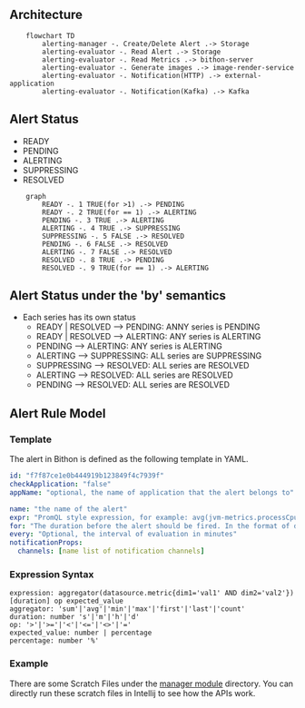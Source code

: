 

## Architecture

```mermaid
    flowchart TD
        alerting-manager -. Create/Delete Alert .-> Storage
        alerting-evaluator -. Read Alert .-> Storage
        alerting-evaluator -. Read Metrics .-> bithon-server
        alerting-evaluator -. Generate images .-> image-render-service
        alerting-evaluator -. Notification(HTTP) .-> external-application
        alerting-evaluator -. Notification(Kafka) .-> Kafka
```

## Alert Status

- READY
- PENDING
- ALERTING
- SUPPRESSING
- RESOLVED

```mermaid
    graph
        READY -. 1 TRUE(for >1) .-> PENDING
        READY -. 2 TRUE(for == 1) .-> ALERTING
        PENDING -. 3 TRUE .-> ALERTING
        ALERTING -. 4 TRUE .-> SUPPRESSING
        SUPPRESSING -. 5 FALSE .-> RESOLVED
        PENDING -. 6 FALSE .-> RESOLVED
        ALERTING -. 7 FALSE .-> RESOLVED
        RESOLVED -. 8 TRUE .-> PENDING
        RESOLVED -. 9 TRUE(for == 1) .-> ALERTING
```

## Alert Status under the 'by' semantics

- Each series has its own status
    - READY | RESOLVED --> PENDING: ANNY series is PENDING
    - READY | RESOLVED --> ALERTING: ANY series is ALERTING
    - PENDING --> ALERTING: ANY series is ALERTING
    - ALERTING --> SUPPRESSING: ALL series are SUPPRESSING
    - SUPPRESSING --> RESOLVED: ALL series are RESOLVED
    - ALERTING --> RESOLVED: ALL series are RESOLVED
    - PENDING --> RESOLVED: ALL series are RESOLVED


## Alert Rule Model

### Template

The alert in Bithon is defined as the following template in YAML.

```yaml
id: "f7f87ce1e0b444919b123849f4c7939f"
checkApplication: "false"
appName: "optional, the name of application that the alert belongs to"

name: "the name of the alert"
expr: "PromQL style expression, for example: avg(jvm-metrics.processCpuLoad)[1m] > 0.1[-1h]"
for: "The duration before the alert should be fired. In the format of duration. Like 1m, 1h"
every: "Optional, the interval of evaluation in minutes"
notificationProps:
  channels: [name list of notification channels]
```

### Expression Syntax

```text
expression: aggregator(datasource.metric{dim1='val1' AND dim2='val2'})[duration] op expected_value
aggregator: 'sum'|'avg'|'min'|'max'|'first'|'last'|'count'
duration: number 's'|'m'|'h'|'d'
op: '>'|'>='|'<'|'<='|'<>'|'='
expected_value: number | percentage
percentage: number '%'
```

### Example

There are some Scratch Files under the [manager module](manager) directory. 
You can directly run these scratch files in Intellij to see how the APIs work.


